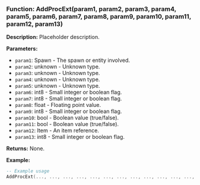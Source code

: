 ### Function: AddProcExt(param1, param2, param3, param4, param5, param6, param7, param8, param9, param10, param11, param12, param13)

**Description:**
Placeholder description.

**Parameters:**
- `param1`: Spawn - The spawn or entity involved.
- `param2`: unknown - Unknown type.
- `param3`: unknown - Unknown type.
- `param4`: unknown - Unknown type.
- `param5`: unknown - Unknown type.
- `param6`: int8 - Small integer or boolean flag.
- `param7`: int8 - Small integer or boolean flag.
- `param8`: float - Floating point value.
- `param9`: int8 - Small integer or boolean flag.
- `param10`: bool - Boolean value (true/false).
- `param11`: bool - Boolean value (true/false).
- `param12`: Item - An item reference.
- `param13`: int8 - Small integer or boolean flag.

**Returns:** None.

**Example:**

```lua
-- Example usage
AddProcExt(..., ..., ..., ..., ..., ..., ..., ..., ..., ..., ..., ..., ...)
```
